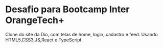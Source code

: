 # Desafio para Bootcamp Inter OrangeTech+

Clone do site da Dio, com telas de home, login, cadastro e feed.
Usando HTML5,CSS3,JS,React e TypeScript.